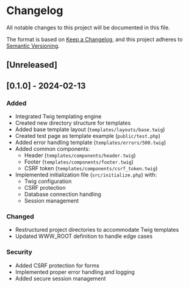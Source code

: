 # Changelog
All notable changes to this project will be documented in this file.

The format is based on [Keep a Changelog](https://keepachangelog.com/en/1.0.0/),
and this project adheres to [Semantic Versioning](https://semver.org/spec/v2.0.0.html).

## [Unreleased]

## [0.1.0] - 2024-02-13

### Added
- Integrated Twig templating engine
- Created new directory structure for templates
- Added base template layout (`templates/layouts/base.twig`)
- Created test page as template example (`public/test.php`)
- Added error handling template (`templates/errors/500.twig`)
- Added common components:
  - Header (`templates/components/header.twig`)
  - Footer (`templates/components/footer.twig`)
  - CSRF token (`templates/components/csrf_token.twig`)
- Implemented initialization file (`src/initialize.php`) with:
  - Twig configuration
  - CSRF protection
  - Database connection handling
  - Session management

### Changed
- Restructured project directories to accommodate Twig templates
- Updated WWW_ROOT definition to handle edge cases

### Security
- Added CSRF protection for forms
- Implemented proper error handling and logging
- Added secure session management 